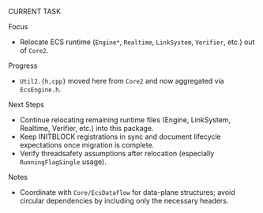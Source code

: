 CURRENT TASK

Focus
- Relocate ECS runtime (`Engine*`, `Realtime`, `LinkSystem`, `Verifier`, etc.) out of `Core2`.

Progress
- `Util2.{h,cpp}` moved here from `Core2` and now aggregated via `EcsEngine.h`.

Next Steps
- Continue relocating remaining runtime files (Engine, LinkSystem, Realtime, Verifier, etc.) into this package.
- Keep INITBLOCK registrations in sync and document lifecycle expectations once migration is complete.
- Verify threadsafety assumptions after relocation (especially `RunningFlagSingle` usage).

Notes
- Coordinate with `Core/EcsDataflow` for data-plane structures; avoid circular dependencies by including only the necessary headers.
